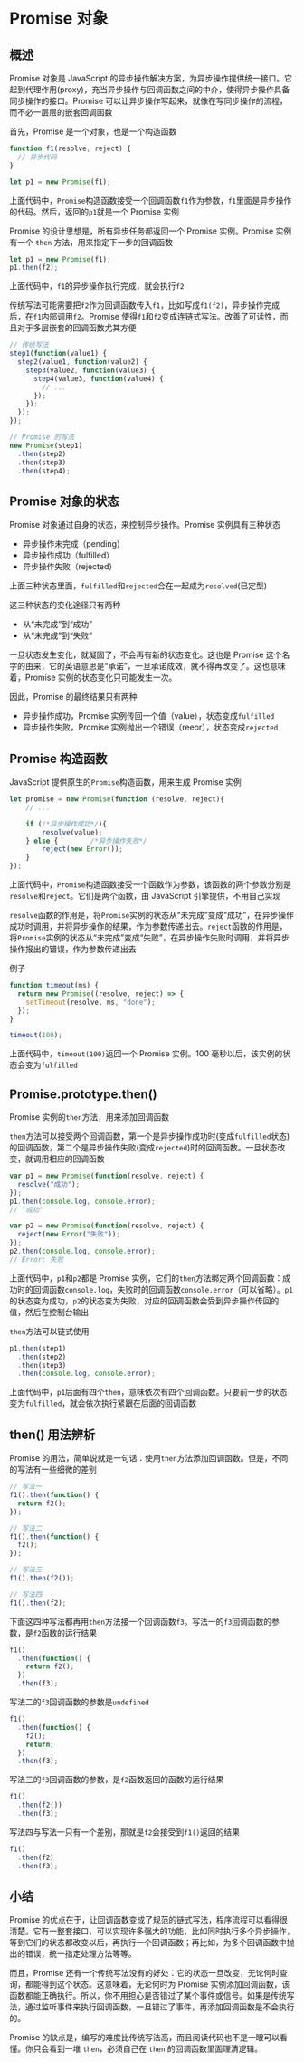 # Promise 对象

## 概述

Promise 对象是 JavaScript 的异步操作解决方案，为异步操作提供统一接口。它起到代理作用(proxy)，充当异步操作与回调函数之间的中介，使得异步操作具备同步操作的接口。Promise 可以让异步操作写起来，就像在写同步操作的流程，而不必一层层的嵌套回调函数

首先，Promise 是一个对象，也是一个构造函数

```js
function f1(resolve, reject) {
  // 异步代码
}

let p1 = new Promise(f1);
```

上面代码中，`Promise`构造函数接受一个回调函数`f1`作为参数，`f1`里面是异步操作的代码。然后，返回的`p1`就是一个 Promise 实例

Promise 的设计思想是，所有异步任务都返回一个 Promise 实例。Promise 实例有一个 `then` 方法，用来指定下一步的回调函数

```js
let p1 = new Promise(f1);
p1.then(f2);
```

上面代码中，`f1`的异步操作执行完成，就会执行`f2`

传统写法可能需要把`f2`作为回调函数传入`f1`，比如写成`f1(f2)`，异步操作完成后，在`f1`内部调用`f2`。Promise 使得`f1`和`f2`变成连链式写法。改善了可读性，而且对于多层嵌套的回调函数尤其方便

```js
// 传统写法
step1(function(value1) {
  step2(value1, function(value2) {
    step3(value2, function(value3) {
      step4(value3, function(value4) {
        // ...
      });
    });
  });
});

// Promise 的写法
new Promise(step1)
  .then(step2)
  .then(step3)
  .then(step4);
```

## Promise 对象的状态

Promise 对象通过自身的状态，来控制异步操作。Promise 实例具有三种状态

- 异步操作未完成（pending）
- 异步操作成功（fulfilled）
- 异步操作失败（rejected）

上面三种状态里面，`fulfilled`和`rejected`合在一起成为`resolved`(已定型)

这三种状态的变化途径只有两种

- 从“未完成”到“成功”
- 从“未完成”到“失败”

一旦状态发生变化，就凝固了，不会再有新的状态变化。这也是 Promise 这个名字的由来，它的英语意思是“承诺”，一旦承诺成效，就不得再改变了。这也意味着，Promise 实例的状态变化只可能发生一次。

因此，Promise 的最终结果只有两种

- 异步操作成功，Promise 实例传回一个值（value），状态变成`fulfilled`
- 异步操作失败，Promise 实例抛出一个错误（reeor），状态变成`rejected`

## Promise 构造函数

JavaScript 提供原生的`Promise`构造函数，用来生成 Promise 实例

```js
let promise = new Promise(function (resolve, reject){
    // ...

    if (/*异步操作成功*/){
        resolve(value);
    } else {        /*异步操作失败*/
        reject(new Error());
    }
});
```

上面代码中，`Promise`构造函数接受一个函数作为参数，该函数的两个参数分别是`resolve`和`reject`。它们是两个函数，由 JavaScript 引擎提供，不用自己实现

`resolve`函数的作用是，将`Promise`实例的状态从“未完成”变成“成功”，在异步操作成功时调用，并将异步操作的结果，作为参数传递出去。`reject`函数的作用是，将`Promise`实例的状态从“未完成”变成“失败”，在异步操作失败时调用，并将异步操作报出的错误，作为参数传递出去

例子

```js
function timeout(ms) {
  return new Promise((resolve, reject) => {
    setTimeout(resolve, ms, "done");
  });
}

timeout(100);
```

上面代码中，`timeout(100)`返回一个 Promise 实例。100 毫秒以后，该实例的状态会变为`fulfilled`

## Promise.prototype.then()

Promise 实例的`then`方法，用来添加回调函数

`then`方法可以接受两个回调函数，第一个是异步操作成功时(变成`fulfilled`状态)的回调函数，第二个是异步操作失败(变成`rejected`)时的回调函数。一旦状态改变，就调用相应的回调函数

```js
var p1 = new Promise(function(resolve, reject) {
  resolve("成功");
});
p1.then(console.log, console.error);
// "成功"

var p2 = new Promise(function(resolve, reject) {
  reject(new Error("失败"));
});
p2.then(console.log, console.error);
// Error: 失败
```

上面代码中，`p1`和`p2`都是 Promise 实例，它们的`then`方法绑定两个回调函数：成功时的回调函数`console.log`，失败时的回调函数`console.error`（可以省略）。`p1`的状态变为成功，`p2`的状态变为失败，对应的回调函数会受到异步操作传回的值，然后在控制台输出

`then`方法可以链式使用

```js
p1.then(step1)
  .then(step2)
  .then(step3)
  .then(console.log, console.error);
```

上面代码中，`p1`后面有四个`then`，意味依次有四个回调函数。只要前一步的状态变为`fulfilled`，就会依次执行紧跟在后面的回调函数

## then() 用法辨析

Promise 的用法，简单说就是一句话：使用`then`方法添加回调函数。但是，不同的写法有一些细微的差别

```js
// 写法一
f1().then(function() {
  return f2();
});

// 写法二
f1().then(function() {
  f2();
});

// 写法三
f1().then(f2());

// 写法四
f1().then(f2);
```

下面这四种写法都再用`then`方法接一个回调函数`f3`。写法一的`f3`回调函数的参数，是`f2`函数的运行结果

```js
f1()
  .then(function() {
    return f2();
  })
  .then(f3);
```

写法二的`f3`回调函数的参数是`undefined`

```js
f1()
  .then(function() {
    f2();
    return;
  })
  .then(f3);
```

写法三的`f3`回调函数的参数，是`f2`函数返回的函数的运行结果

```js
f1()
  .then(f2())
  .then(f3);
```

写法四与写法一只有一个差别，那就是`f2`会接受到`f1()`返回的结果

```js
f1()
  .then(f2)
  .then(f3);
```

## 小结

Promise 的优点在于，让回调函数变成了规范的链式写法，程序流程可以看得很清楚。它有一整套接口，可以实现许多强大的功能，比如同时执行多个异步操作，等到它们的状态都改变以后，再执行一个回调函数；再比如，为多个回调函数中抛出的错误，统一指定处理方法等等。

而且，Promise 还有一个传统写法没有的好处：它的状态一旦改变，无论何时查询，都能得到这个状态。这意味着，无论何时为 Promise 实例添加回调函数，该函数都能正确执行。所以，你不用担心是否错过了某个事件或信号。如果是传统写法，通过监听事件来执行回调函数，一旦错过了事件，再添加回调函数是不会执行的。

Promise 的缺点是，编写的难度比传统写法高，而且阅读代码也不是一眼可以看懂。你只会看到一堆 `then`，必须自己在 `then` 的回调函数里面理清逻辑。
